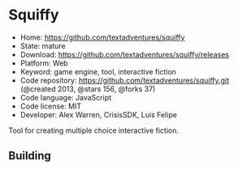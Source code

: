 # Squiffy

- Home: https://github.com/textadventures/squiffy
- State: mature
- Download: https://github.com/textadventures/squiffy/releases
- Platform: Web
- Keyword: game engine, tool, interactive fiction
- Code repository: https://github.com/textadventures/squiffy.git (@created 2013, @stars 156, @forks 37)
- Code language: JavaScript
- Code license: MIT
- Developer: Alex Warren, CrisisSDK, Luis Felipe

Tool for creating multiple choice interactive fiction.

## Building
